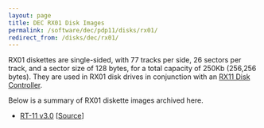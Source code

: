 ```yaml
---
layout: page
title: DEC RX01 Disk Images
permalink: /software/dec/pdp11/disks/rx01/
redirect_from: /disks/dec/rx01/
---
```


RX01 diskettes are single-sided, with 77 tracks per side, 26 sectors per track, and a sector size of 128 bytes,
for a total capacity of 250Kb (256,256 bytes).  They are used in RX01 disk drives in conjunction with an
[RX11 Disk Controller](/configs/pdp11/rx11/).

Below is a summary of RX01 diskette images archived here.

* [RT-11 v3.0](/software/dec/pdp11/disks/rx01/rt11v3/) [[Source](http://www.headcrashers.org/comp/rx01/)]
